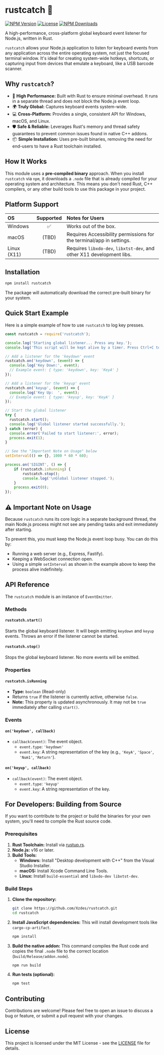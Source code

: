 # rustcatch 🦀

[![NPM Version](https://img.shields.io/npm/v/rustcatch.svg)](https://www.npmjs.com/package/rustcatch) [![License](https://img.shields.io/npm/l/rustcatch.svg)](LICENSE) [![NPM Downloads](https://img.shields.io/npm/dm/rustcatch.svg)](https://www.npmjs.com/package/rustcatch)

A high-performance, cross-platform global keyboard event listener for Node.js, written in Rust.

`rustcatch` allows your Node.js application to listen for keyboard events from any application across the entire operating system, not just the focused terminal window. It's ideal for creating system-wide hotkeys, shortcuts, or capturing input from devices that emulate a keyboard, like a USB barcode scanner.

## Why `rustcatch`?

-   🚀 **High Performance:** Built with Rust to ensure minimal overhead. It runs in a separate thread and does not block the Node.js event loop.
-   🌍 **Truly Global:** Captures keyboard events system-wide.
-   💻 **Cross-Platform:** Provides a single, consistent API for Windows, macOS, and Linux.
-   🛡️ **Safe & Reliable:** Leverages Rust's memory and thread safety guarantees to prevent common issues found in native C++ addons.
-   📦 **Simple Installation:** Uses pre-built binaries, removing the need for end-users to have a Rust toolchain installed.

## How It Works

This module uses a **pre-compiled binary** approach. When you install `rustcatch` via `npm`, it downloads a `.node` file that is already compiled for your operating system and architecture. This means you don't need Rust, C++ compilers, or any other build tools to use this package in your project.

## Platform Support

| OS            | Supported | Notes for Users                                                       |
| :------------ | :-------: | :------------------------------------------------------------------ |
| Windows       |     ✅    | Works out of the box.                                               |
| macOS         |    (TBD)  | Requires Accessibility permissions for the terminal/app in settings.|
| Linux (X11)   |    (TBD)  | Requires `libxdo-dev`, `libxtst-dev`, and other X11 development libs. |

## Installation

```bash
npm install rustcatch
```

The package will automatically download the correct pre-built binary for your system.

## Quick Start Example

Here is a simple example of how to use `rustcatch` to log key presses.

```javascript
const rustcatch = require('rustcatch');

console.log('Starting global listener... Press any key.');
console.log('This script will be kept alive by a timer. Press Ctrl+C to exit.');

// Add a listener for the 'keydown' event
rustcatch.on('keydown', (event) => {
  console.log('Key Down:', event);
  // Example event: { type: 'keydown', key: 'KeyA' }
});

// Add a listener for the 'keyup' event
rustcatch.on('keyup', (event) => {
  console.log('Key Up:  ', event);
  // Example event: { type: 'keyup', key: 'KeyA' }
});

// Start the global listener
try {
  rustcatch.start();
  console.log('Global listener started successfully.');
} catch (error) {
  console.error('Failed to start listener:', error);
  process.exit(1);
}

// See the "Important Note on Usage" below
setInterval(() => {}, 1000 * 60 * 60);

process.on('SIGINT', () => {
    if (rustcatch.isRunning) {
        rustcatch.stop();
        console.log('\nGlobal listener stopped.');
    }
    process.exit(0);
});
```

## ⚠️ Important Note on Usage

Because `rustcatch` runs its core logic in a separate background thread, the main Node.js process might not see any pending tasks and exit immediately after starting.

To prevent this, you must keep the Node.js event loop busy. You can do this by:
-   Running a web server (e.g., Express, Fastify).
-   Keeping a WebSocket connection open.
-   Using a simple `setInterval` as shown in the example above to keep the process alive indefinitely.

## API Reference

The `rustcatch` module is an instance of `EventEmitter`.

### Methods

#### `rustcatch.start()`
Starts the global keyboard listener. It will begin emitting `keydown` and `keyup` events. Throws an error if the listener cannot be started.

#### `rustcatch.stop()`
Stops the global keyboard listener. No more events will be emitted.

### Properties

#### `rustcatch.isRunning`
-   **Type:** `boolean` (Read-only)
-   Returns `true` if the listener is currently active, otherwise `false`.
-   **Note:** This property is updated asynchronously. It may not be `true` immediately after calling `start()`.

### Events

#### `on('keydown', callback)`
-   `callback(event)`: The event object.
    -   `event.type`: `'keydown'`
    -   `event.key`: A string representation of the key (e.g., `'KeyA'`, `'Space'`, `'Num1'`, `'Return'`).

#### `on('keyup', callback)`
-   `callback(event)`: The event object.
    -   `event.type`: `'keyup'`
    -   `event.key`: A string representation of the key.

## For Developers: Building from Source

If you want to contribute to the project or build the binaries for your own system, you'll need to compile the Rust source code.

### Prerequisites

1.  **Rust Toolchain:** Install via [rustup.rs](https://rustup.rs/).
2.  **Node.js:** v16 or later.
3.  **Build Tools:**
    *   **Windows:** Install "Desktop development with C++" from the Visual Studio Installer.
    *   **macOS:** Install Xcode Command Line Tools.
    *   **Linux:** Install `build-essential` and `libxdo-dev libxtst-dev`.

### Build Steps

1.  **Clone the repository:**
    ```bash
    git clone https://github.com/Xzdes/rustcatch.git
    cd rustcatch
    ```
2.  **Install JavaScript dependencies:**
    This will install development tools like `cargo-cp-artifact`.
    ```bash
    npm install
    ```
3.  **Build the native addon:**
    This command compiles the Rust code and copies the final `.node` file to the correct location (`build/Release/addon.node`).
    ```bash
    npm run build
    ```
4.  **Run tests (optional):**
    ```bash
    npm test
    ```

## Contributing

Contributions are welcome! Please feel free to open an issue to discuss a bug or feature, or submit a pull request with your changes.

## License

This project is licensed under the MIT License - see the [LICENSE](LICENSE) file for details.